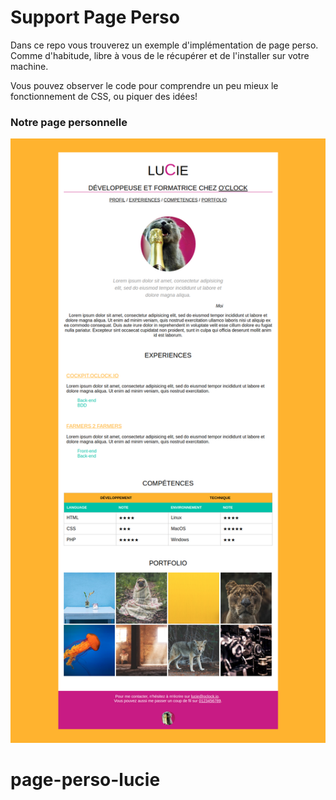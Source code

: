# Support Page Perso

Dans ce repo vous trouverez un exemple d'implémentation de page perso.
Comme d'habitude, libre à vous de le récupérer et de l'installer sur votre machine.

Vous pouvez observer le code pour comprendre un peu mieux le fonctionnement de CSS, ou piquer des idées!

### Notre page personnelle
![](resultat.png)
# page-perso-lucie
